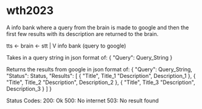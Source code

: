 # wth2023

A info bank where a query from the brain is made to google and then the first few results with its description are returned to the brain.


tts <- brain <- stt
         |
         V
      info bank (query to google)


Takes in a query string in json format of:
{
    "Query": Query_String
}

Returns the results from google in json format of:
{
    "Query": Query_String, 
    "Status": Status,
    "Results": [
        {
            "Title", Title_1
            "Description", Description_1
        }, 
        {
            "Title", Title_2
            "Description", Description_2
        },
        {
            "Title", Title_3
            "Description", Description_3
        }
    ]
}

Status Codes: 
    200: Ok
    500: No internet
    503: No result found
